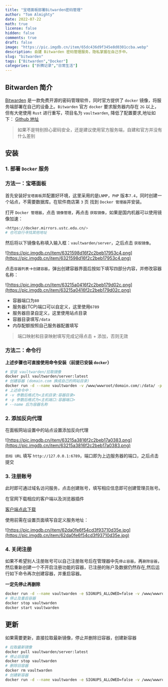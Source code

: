 ```yaml
---
title: "宝塔面板部署Bitwarden密码管理"
author: "Tom Almighty"
date: 2022-07-22
math: true
license: false
hidden: false
comments: true
draft: false
image: "https://pic.imgdb.cn/item/65dc436d9f345e8d0301ccba.webp"
description: 自建 Bitwarden 密码管理服务，隐私掌握在自己手中。
slug: "bitwarden"
tags: ["Bitwarden","Docker"]
categories: ["折腾记录","日常生活"]
---
```


## Bitwarden 简介

[Bitwarden](https://bitwarden.com/) 是一款免费开源的密码管理软件，同时官方提供了 `docker` 镜像，将服务端部署在自己的设备上。`Bitwarden` 官方 `docker` 要求服务器内存在 `2G` 以上，但有大佬使用 `Rust` 进行重写，项目名为 `vaultwarden`, 降低了配置要求,地址如下：
[Github 地址](https://github.com/dani-garcia/vaultwarden)

> 如果不是特别担心密码安全，还是建议使用官方服务端，自建和官方并没有什么差别
> 

## 安装

### 1. 部署 `Docker` 服务

### 方法一：宝塔面板

首先安装好`宝塔面板`并配置好环境，这里采用的是`LNMP`，`PHP` 版本`7.4`，同时创建一个站点，不需要数据库。在软件商店第 `3` 页 找到 `Docker 管理器`并安装。

打开 `Docker 管理器`，点击 `镜像管理`，再点击 `获取镜像`，如果是国内机器可以使用镜像加速：

```bash
<https://docker.mirrors.ustc.edu.cn/>
# 也可自行寻找其他地址
```

然后将以下镜像名称填入输入框：`vaultwarden/server`，之后点击 `获取镜像`。

![https://pic.imgdb.cn/item/6321598d16f2c2beb17953c4.png](https://pic.imgdb.cn/item/6321598d16f2c2beb17953c4.png)

点击`容器列表`→`创建容器`，弹出创建容器界面后按如下填写四部分内容，并修改容器名称：

![https://pic.imgdb.cn/item/63215a0416f2c2beb179d02c.png](https://pic.imgdb.cn/item/63215a0416f2c2beb179d02c.png)

- 容器端口为`80`
- 服务器(TCP)端口可以自定义，这里使用`6789`
- 服务器目录自定义，这里使用站点目录
- 容器目录填写`/data`
- 内存配额按照自己服务器配置填写

> 端口映射和目录映射填写完成记得点击 + 添加，否则无效
> 

### 方法二：命令行

**上述步骤也可直接使用命令安装（前提已安装 `docker`）**

```bash
# 安装 vaultwarden/拉取镜像
docker pull vaultwarden/server:latest
# 创建容器 (domain.com 换成自己的网站目录)
docker run -d --name vaultwarden -v /www/wwwroot/domain.com/:/data/ -p 6789:80 vaultwarden/server:latest
# 上述命令中：
# -v 参数后格式为<主机目录:容器目录>
# -p 参数后格式为<主机端口:容器端口>
# --name 后为容器名称
```

### 2. 添加反向代理

在面板网站设置中的站点设置添加反向代理

![https://pic.imgdb.cn/item/63215a3816f2c2beb17a0383.png](https://pic.imgdb.cn/item/63215a3816f2c2beb17a0383.png)

`目标 URL` 填写 `http://127.0.0.1:6789`，端口即为上边服务器的端口，之后点击提交

### 3. 注册账号

此时即可通过域名访问服务，点击创建账号，填写相应信息即可创建管理员账号。

在官网下载相应的客户端以及浏览器插件

[客户端点此下载](https://bitwarden.com/download)

使用前需在设置页面填写自定义服务地址：

![https://pic.imgdb.cn/item/62da0fe6f54cd3f93710d35e.jpg](https://pic.imgdb.cn/item/62da0fe6f54cd3f93710d35e.jpg)

### 4. 关闭注册

如果不希望别人注册账号可以自己注册账号后在管理器中先`停止容器`，再`删除容器`，然后重新创建一个不开启注册功能的容器，已注册的账户及数据仍然存在,然后运行如下命令再次创建容器，并重启容器。

**一定先停止再删除**

```bash
docker run -d --name vaultwarden -e SIGNUPS_ALLOWED=false -v /www/wwwroot/domain.com/:/data/ -p 6789:80 vaultwarden/server:latest
# 停止及重启容器
docker stop vaultwarden
docker start vaultwarden
```

## 更新

如果需要更新，直接拉取最新镜像，停止并删除旧容器，创建新容器

```bash
# 拉取最新镜像
docker pull vaultwarden/server:latest
# 停止旧容器
docker stop vaultwarden
# 删除旧容器
docker rm vaultwarden
# 创建新容器
docker run -d --name vaultwarden -e SIGNUPS_ALLOWED=false -v /www/wwwroot/domain.com/:/data/ -p 6789:80 vaultwarden/server:latest
```